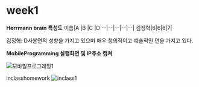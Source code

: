 # week1

**Herrmann brain 특성도**
이름|A |B |C |D
--|--|--|--|--|
김정혁|6|6|6|7|

김정혁: D사분면적 성향을 가지고 있으며 매우 창의적이고 예술적인 면을 가지고 있다.

**MobileProgramming 실행화면 및 IP주소 캡쳐**

![모바일프로그래밍1](https://user-images.githubusercontent.com/71749199/110209975-c186c900-7ed2-11eb-9d0d-6a7e044494a1.PNG)


inclasshomework
![inclass1](https://user-images.githubusercontent.com/71749199/110406964-674e5980-80c6-11eb-828a-1b376d532f1c.PNG)
